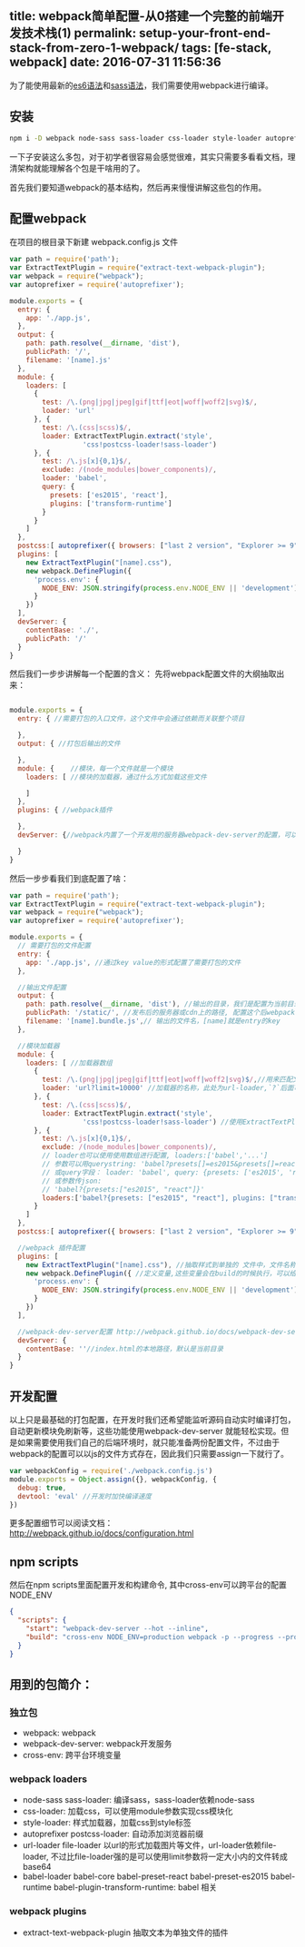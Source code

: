 title: webpack简单配置-从0搭建一个完整的前端开发技术栈(1)
permalink: setup-your-front-end-stack-from-zero-1-webpack/
tags: [fe-stack, webpack]
date: 2016-07-31 11:56:36
---

为了能使用最新的[es6语法](http://es6.ruanyifeng.com/)和[sass语法]()，我们需要使用webpack进行编译。

## 安装

```sh
npm i -D webpack node-sass sass-loader css-loader style-loader autoprefixer postcss-loader url-loader file-loader extract-text-webpack-plugin babel-loader babel-core babel-preset-react babel-preset-es2015 babel-runtime babel-plugin-transform-runtime webpack-dev-server cross-env
```

一下子安装这么多包，对于初学者很容易会感觉很难，其实只需要多看看文档，理清架构就能理解各个包是干啥用的了。

首先我们要知道webpack的基本结构，然后再来慢慢讲解这些包的作用。

## 配置webpack

在项目的根目录下新建 webpack.config.js 文件

```js
var path = require('path');
var ExtractTextPlugin = require("extract-text-webpack-plugin");
var webpack = require("webpack");
var autoprefixer = require('autoprefixer');

module.exports = {
  entry: {
    app: './app.js',
  },
  output: {
    path: path.resolve(__dirname, 'dist'),
    publicPath: '/',
    filename: '[name].js'
  },
  module: {
    loaders: [
      {
        test: /\.(png|jpg|jpeg|gif|ttf|eot|woff|woff2|svg)$/,
        loader: 'url'
      }, {
        test: /\.(css|scss)$/,
        loader: ExtractTextPlugin.extract('style',
                  'css!postcss-loader!sass-loader')
      }, {
        test: /\.js[x]{0,1}$/,
        exclude: /(node_modules|bower_components)/,
        loader: 'babel',
        query: {
          presets: ['es2015', 'react'],
          plugins: ['transform-runtime']
        }
      }
    ]
  },
  postcss:[ autoprefixer({ browsers: ["last 2 version", "Explorer >= 9"] }) ],
  plugins: [
    new ExtractTextPlugin("[name].css"),
    new webpack.DefinePlugin({
      'process.env': {
        NODE_ENV: JSON.stringify(process.env.NODE_ENV || 'development')
      }
    })
  ],
  devServer: {
    contentBase: './',
    publicPath: '/'
  }
}
```
然后我们一步步讲解每一个配置的含义：
先将webpack配置文件的大纲抽取出来：

```js

module.exports = {
  entry: { //需要打包的入口文件，这个文件中会通过依赖而关联整个项目

  },
  output: { //打包后输出的文件

  },
  module: {    //模块，每一个文件就是一个模块
    loaders: [ //模块的加载器，通过什么方式加载这些文件

    ]
  },
  plugins: { //webpack插件

  },
  devServer: {//webpack内置了一个开发用的服务器webpack-dev-server的配置，可以实现热更新等功能

  }
}
```

然后一步步看我们到底配置了啥：
```js
var path = require('path');
var ExtractTextPlugin = require("extract-text-webpack-plugin");
var webpack = require("webpack");
var autoprefixer = require('autoprefixer');

module.exports = {
  // 需要打包的文件配置
  entry: {
    app: './app.js', //通过key value的形式配置了需要打包的文件
  },

  //输出文件配置
  output: {
    path: path.resolve(__dirname, 'dist'), //输出的目录，我们是配置为当前目录下的dist目录
    publicPath: '/static/', //发布后的服务器或cdn上的路径, 配置这个后webpack-dev-server会自动将html中引用的部署路径自动路由到本地的开发路径上
    filename: '[name].bundle.js',// 输出的文件名，[name]就是entry的key
  },

  //模块加载器
  module: {
    loaders: [ //加载器数组
      {
        test: /\.(png|jpg|jpeg|gif|ttf|eot|woff|woff2|svg)$/,//用来匹配文件的正则
        loader: 'url?limit=10000' //加载器的名称，此处为url-loader,`?`后面可以添加loader的参数， 具体得参考loader的github主页。
      }, {
        test: /\.(css|scss)$/,
        loader: ExtractTextPlugin.extract('style',
                  'css!postcss-loader!sass-loader') //使用ExtractTextPlugin,将样式抽出到单独的文件中，webpack默认是构建html的style标签; 多个loader可以通过!连接起来，相当于管道一样，最后面的loader先传入文件，然后再传出给前面的loader
      }, {
        test: /\.js[x]{0,1}$/,
        exclude: /(node_modules|bower_components)/,
        // loader也可以使用使用数组进行配置, loaders:['babel','...']
        // 参数可以用querystring: 'babel?presets[]=es2015&presets[]=react'
        // 或query字段： loader: 'babel', query: {presets: ['es2015', 'react']}
        // 或参数传json:
        // 'babel?{presets:["es2015", "react"]}'
        loaders:['babel?{presets: ["es2015", "react"], plugins: ["transform-runtime"]}'] //transform-runtime主要用来避免babel-core/polyfill 污染全局变量，使用babel-runtime, 具体请上github
      }
    ]
  },
  postcss:[ autoprefixer({ browsers: ["last 2 version", "Explorer >= 9"] }) ], //postcss-loader 的配置，这里我们主要是使用autoprefixer

  //webpack 插件配置
  plugins: [
    new ExtractTextPlugin("[name].css"), //抽取样式到单独的 文件中，文件名称则为[name].css
    new webpack.DefinePlugin({ //定义变量,这些变量会在build的时候执行，可以给不同的命令传入不同的env，这样就能实现服务端与本地的配置不同了。
      'process.env': {
        NODE_ENV: JSON.stringify(process.env.NODE_ENV || 'development')
      }
    })
  ],

  //webpack-dev-server配置 http://webpack.github.io/docs/webpack-dev-server.html#api
  devServer: {
    contentBase: ''//index.html的本地路径，默认是当前目录
  }
}
```



## 开发配置

以上只是最基础的打包配置，在开发时我们还希望能监听源码自动实时编译打包，自动更新模块免刷新等，这些功能使用webpack-dev-server 就能轻松实现。但是如果需要使用我们自己的后端环境时，就只能准备两份配置文件，不过由于webpack的配置可以以js的文件方式存在，因此我们只需要assign一下就行了。

```js
var webpackConfig = require('./webpack.config.js')
module.exports = Object.assign({}, webpackConfig, {
  debug: true,
  devtool: 'eval' //开发时加快编译速度
})
```


更多配置细节可以阅读文档： http://webpack.github.io/docs/configuration.html

## npm scripts
然后在npm scripts里面配置开发和构建命令, 其中cross-env可以跨平台的配置NODE_ENV

```json
{
  "scripts": {
    "start": "webpack-dev-server --hot --inline",
    "build": "cross-env NODE_ENV=production webpack -p --progress --profile --colors",
  }
}

```


## 用到的包简介：

### 独立包
* webpack: webpack
* webpack-dev-server: webpack开发服务
* cross-env: 跨平台环境变量

### webpack loaders
* node-sass sass-loader: 编译sass，sass-loader依赖node-sass
* css-loader: 加载css，可以使用module参数实现css模块化
* style-loader: 样式加载器，加载css到style标签
* autoprefixer postcss-loader: 自动添加浏览器前缀
* url-loader file-loader 以url的形式加载图片等文件，url-loader依赖file-loader, 不过比file-loader强的是可以使用limit参数将一定大小内的文件转成base64
* babel-loader babel-core babel-preset-react babel-preset-es2015 babel-runtime babel-plugin-transform-runtime: babel 相关

### webpack plugins
* extract-text-webpack-plugin 抽取文本为单独文件的插件
